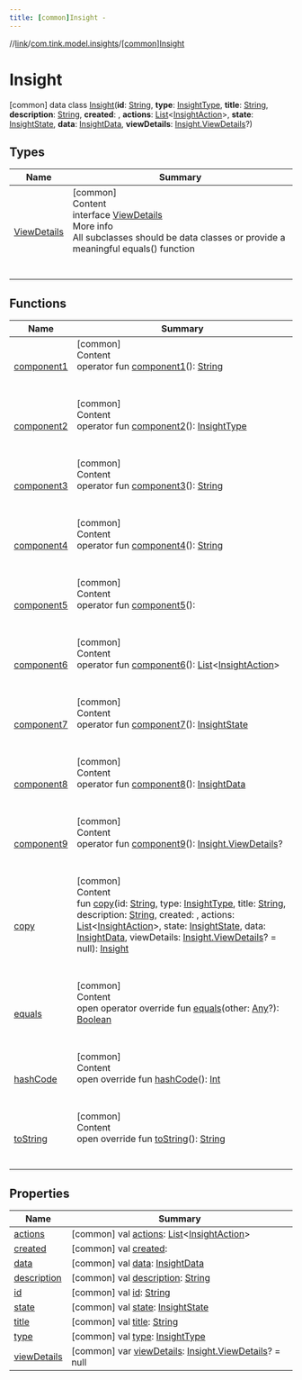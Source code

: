 ```yaml
---
title: [common]Insight -
---
```

//[link](../../index.md)/[com.tink.model.insights](../index.md)/[[common]Insight](index.md)



# Insight  
 [common] data class [Insight](index.md)(**id**: [String](https://kotlinlang.org/api/latest/jvm/stdlib/kotlin/-string/index.html), **type**: [InsightType](../[common]-insight-type/index.md), **title**: [String](https://kotlinlang.org/api/latest/jvm/stdlib/kotlin/-string/index.html), **description**: [String](https://kotlinlang.org/api/latest/jvm/stdlib/kotlin/-string/index.html), **created**: <ERROR CLASS>, **actions**: [List](https://kotlinlang.org/api/latest/jvm/stdlib/kotlin.collections/-list/index.html)<[InsightAction](../[common]-insight-action/index.md)>, **state**: [InsightState](../[common]-insight-state/index.md), **data**: [InsightData](../[common]-insight-data/index.md), **viewDetails**: [Insight.ViewDetails](-view-details/index.md)?)   


## Types  
  
|  Name|  Summary| 
|---|---|
| <a name="com.tink.model.insights/Insight.ViewDetails///PointingToDeclaration/"></a>[ViewDetails](-view-details/index.md)| <a name="com.tink.model.insights/Insight.ViewDetails///PointingToDeclaration/"></a>[common]  <br>Content  <br>interface [ViewDetails](-view-details/index.md)  <br>More info  <br>All subclasses should be data classes or provide a meaningful equals() function  <br><br><br>


## Functions  
  
|  Name|  Summary| 
|---|---|
| <a name="com.tink.model.insights/Insight/component1/#/PointingToDeclaration/"></a>[component1](component1.md)| <a name="com.tink.model.insights/Insight/component1/#/PointingToDeclaration/"></a>[common]  <br>Content  <br>operator fun [component1](component1.md)(): [String](https://kotlinlang.org/api/latest/jvm/stdlib/kotlin/-string/index.html)  <br><br><br>
| <a name="com.tink.model.insights/Insight/component2/#/PointingToDeclaration/"></a>[component2](component2.md)| <a name="com.tink.model.insights/Insight/component2/#/PointingToDeclaration/"></a>[common]  <br>Content  <br>operator fun [component2](component2.md)(): [InsightType](../[common]-insight-type/index.md)  <br><br><br>
| <a name="com.tink.model.insights/Insight/component3/#/PointingToDeclaration/"></a>[component3](component3.md)| <a name="com.tink.model.insights/Insight/component3/#/PointingToDeclaration/"></a>[common]  <br>Content  <br>operator fun [component3](component3.md)(): [String](https://kotlinlang.org/api/latest/jvm/stdlib/kotlin/-string/index.html)  <br><br><br>
| <a name="com.tink.model.insights/Insight/component4/#/PointingToDeclaration/"></a>[component4](component4.md)| <a name="com.tink.model.insights/Insight/component4/#/PointingToDeclaration/"></a>[common]  <br>Content  <br>operator fun [component4](component4.md)(): [String](https://kotlinlang.org/api/latest/jvm/stdlib/kotlin/-string/index.html)  <br><br><br>
| <a name="com.tink.model.insights/Insight/component5/#/PointingToDeclaration/"></a>[component5](component5.md)| <a name="com.tink.model.insights/Insight/component5/#/PointingToDeclaration/"></a>[common]  <br>Content  <br>operator fun [component5](component5.md)(): <ERROR CLASS>  <br><br><br>
| <a name="com.tink.model.insights/Insight/component6/#/PointingToDeclaration/"></a>[component6](component6.md)| <a name="com.tink.model.insights/Insight/component6/#/PointingToDeclaration/"></a>[common]  <br>Content  <br>operator fun [component6](component6.md)(): [List](https://kotlinlang.org/api/latest/jvm/stdlib/kotlin.collections/-list/index.html)<[InsightAction](../[common]-insight-action/index.md)>  <br><br><br>
| <a name="com.tink.model.insights/Insight/component7/#/PointingToDeclaration/"></a>[component7](component7.md)| <a name="com.tink.model.insights/Insight/component7/#/PointingToDeclaration/"></a>[common]  <br>Content  <br>operator fun [component7](component7.md)(): [InsightState](../[common]-insight-state/index.md)  <br><br><br>
| <a name="com.tink.model.insights/Insight/component8/#/PointingToDeclaration/"></a>[component8](component8.md)| <a name="com.tink.model.insights/Insight/component8/#/PointingToDeclaration/"></a>[common]  <br>Content  <br>operator fun [component8](component8.md)(): [InsightData](../[common]-insight-data/index.md)  <br><br><br>
| <a name="com.tink.model.insights/Insight/component9/#/PointingToDeclaration/"></a>[component9](component9.md)| <a name="com.tink.model.insights/Insight/component9/#/PointingToDeclaration/"></a>[common]  <br>Content  <br>operator fun [component9](component9.md)(): [Insight.ViewDetails](-view-details/index.md)?  <br><br><br>
| <a name="com.tink.model.insights/Insight/copy/#kotlin.String#com.tink.model.insights.InsightType#kotlin.String#kotlin.String##kotlin.collections.List[com.tink.model.insights.InsightAction]#com.tink.model.insights.InsightState#com.tink.model.insights.InsightData#com.tink.model.insights.Insight.ViewDetails?/PointingToDeclaration/"></a>[copy](copy.md)| <a name="com.tink.model.insights/Insight/copy/#kotlin.String#com.tink.model.insights.InsightType#kotlin.String#kotlin.String##kotlin.collections.List[com.tink.model.insights.InsightAction]#com.tink.model.insights.InsightState#com.tink.model.insights.InsightData#com.tink.model.insights.Insight.ViewDetails?/PointingToDeclaration/"></a>[common]  <br>Content  <br>fun [copy](copy.md)(id: [String](https://kotlinlang.org/api/latest/jvm/stdlib/kotlin/-string/index.html), type: [InsightType](../[common]-insight-type/index.md), title: [String](https://kotlinlang.org/api/latest/jvm/stdlib/kotlin/-string/index.html), description: [String](https://kotlinlang.org/api/latest/jvm/stdlib/kotlin/-string/index.html), created: <ERROR CLASS>, actions: [List](https://kotlinlang.org/api/latest/jvm/stdlib/kotlin.collections/-list/index.html)<[InsightAction](../[common]-insight-action/index.md)>, state: [InsightState](../[common]-insight-state/index.md), data: [InsightData](../[common]-insight-data/index.md), viewDetails: [Insight.ViewDetails](-view-details/index.md)? = null): [Insight](index.md)  <br><br><br>
| <a name="kotlin/Any/equals/#kotlin.Any?/PointingToDeclaration/"></a>[equals](../../com.tink.service.user/[common]-user-profile-service-impl/index.md#%5Bkotlin%2FAny%2Fequals%2F%23kotlin.Any%3F%2FPointingToDeclaration%2F%5D%2FFunctions%2F1647702525)| <a name="kotlin/Any/equals/#kotlin.Any?/PointingToDeclaration/"></a>[common]  <br>Content  <br>open operator override fun [equals](../../com.tink.service.user/[common]-user-profile-service-impl/index.md#%5Bkotlin%2FAny%2Fequals%2F%23kotlin.Any%3F%2FPointingToDeclaration%2F%5D%2FFunctions%2F1647702525)(other: [Any](https://kotlinlang.org/api/latest/jvm/stdlib/kotlin/-any/index.html)?): [Boolean](https://kotlinlang.org/api/latest/jvm/stdlib/kotlin/-boolean/index.html)  <br><br><br>
| <a name="kotlin/Any/hashCode/#/PointingToDeclaration/"></a>[hashCode](../../com.tink.service.user/[common]-user-profile-service-impl/index.md#%5Bkotlin%2FAny%2FhashCode%2F%23%2FPointingToDeclaration%2F%5D%2FFunctions%2F1647702525)| <a name="kotlin/Any/hashCode/#/PointingToDeclaration/"></a>[common]  <br>Content  <br>open override fun [hashCode](../../com.tink.service.user/[common]-user-profile-service-impl/index.md#%5Bkotlin%2FAny%2FhashCode%2F%23%2FPointingToDeclaration%2F%5D%2FFunctions%2F1647702525)(): [Int](https://kotlinlang.org/api/latest/jvm/stdlib/kotlin/-int/index.html)  <br><br><br>
| <a name="kotlin/Any/toString/#/PointingToDeclaration/"></a>[toString](../../com.tink.service.user/[common]-user-profile-service-impl/index.md#%5Bkotlin%2FAny%2FtoString%2F%23%2FPointingToDeclaration%2F%5D%2FFunctions%2F1647702525)| <a name="kotlin/Any/toString/#/PointingToDeclaration/"></a>[common]  <br>Content  <br>open override fun [toString](../../com.tink.service.user/[common]-user-profile-service-impl/index.md#%5Bkotlin%2FAny%2FtoString%2F%23%2FPointingToDeclaration%2F%5D%2FFunctions%2F1647702525)(): [String](https://kotlinlang.org/api/latest/jvm/stdlib/kotlin/-string/index.html)  <br><br><br>


## Properties  
  
|  Name|  Summary| 
|---|---|
| <a name="com.tink.model.insights/Insight/actions/#/PointingToDeclaration/"></a>[actions](actions.md)| <a name="com.tink.model.insights/Insight/actions/#/PointingToDeclaration/"></a> [common] val [actions](actions.md): [List](https://kotlinlang.org/api/latest/jvm/stdlib/kotlin.collections/-list/index.html)<[InsightAction](../[common]-insight-action/index.md)>   <br>
| <a name="com.tink.model.insights/Insight/created/#/PointingToDeclaration/"></a>[created](created.md)| <a name="com.tink.model.insights/Insight/created/#/PointingToDeclaration/"></a> [common] val [created](created.md): <ERROR CLASS>   <br>
| <a name="com.tink.model.insights/Insight/data/#/PointingToDeclaration/"></a>[data](data.md)| <a name="com.tink.model.insights/Insight/data/#/PointingToDeclaration/"></a> [common] val [data](data.md): [InsightData](../[common]-insight-data/index.md)   <br>
| <a name="com.tink.model.insights/Insight/description/#/PointingToDeclaration/"></a>[description](description.md)| <a name="com.tink.model.insights/Insight/description/#/PointingToDeclaration/"></a> [common] val [description](description.md): [String](https://kotlinlang.org/api/latest/jvm/stdlib/kotlin/-string/index.html)   <br>
| <a name="com.tink.model.insights/Insight/id/#/PointingToDeclaration/"></a>[id](id.md)| <a name="com.tink.model.insights/Insight/id/#/PointingToDeclaration/"></a> [common] val [id](id.md): [String](https://kotlinlang.org/api/latest/jvm/stdlib/kotlin/-string/index.html)   <br>
| <a name="com.tink.model.insights/Insight/state/#/PointingToDeclaration/"></a>[state](state.md)| <a name="com.tink.model.insights/Insight/state/#/PointingToDeclaration/"></a> [common] val [state](state.md): [InsightState](../[common]-insight-state/index.md)   <br>
| <a name="com.tink.model.insights/Insight/title/#/PointingToDeclaration/"></a>[title](title.md)| <a name="com.tink.model.insights/Insight/title/#/PointingToDeclaration/"></a> [common] val [title](title.md): [String](https://kotlinlang.org/api/latest/jvm/stdlib/kotlin/-string/index.html)   <br>
| <a name="com.tink.model.insights/Insight/type/#/PointingToDeclaration/"></a>[type](type.md)| <a name="com.tink.model.insights/Insight/type/#/PointingToDeclaration/"></a> [common] val [type](type.md): [InsightType](../[common]-insight-type/index.md)   <br>
| <a name="com.tink.model.insights/Insight/viewDetails/#/PointingToDeclaration/"></a>[viewDetails](view-details.md)| <a name="com.tink.model.insights/Insight/viewDetails/#/PointingToDeclaration/"></a> [common] var [viewDetails](view-details.md): [Insight.ViewDetails](-view-details/index.md)? = null   <br>

